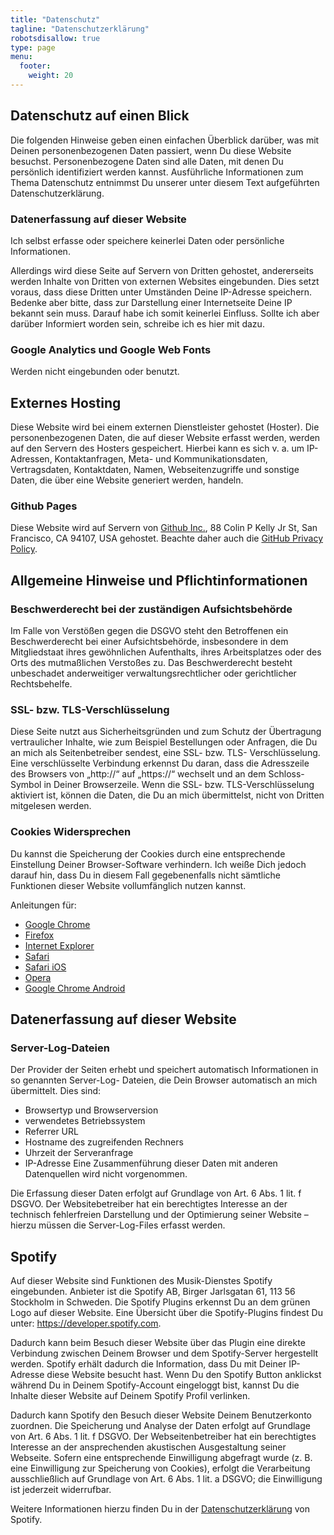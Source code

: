 ```yaml
---
title: "Datenschutz"
tagline: "Datenschutzerklärung"
robotsdisallow: true
type: page
menu:
  footer:
    weight: 20
---
```


## Datenschutz auf einen Blick
Die folgenden Hinweise geben einen einfachen Überblick darüber, was mit Deinen personenbezogenen Daten passiert, wenn Du diese Website besuchst. Personenbezogene Daten sind alle Daten, mit denen Du persönlich identifiziert werden kannst. Ausführliche Informationen zum Thema Datenschutz entnimmst Du unserer unter diesem Text aufgeführten Datenschutzerklärung.

### Datenerfassung auf dieser Website
Ich selbst erfasse oder speichere keinerlei Daten oder persönliche Informationen.

Allerdings wird diese Seite auf Servern von Dritten gehostet, andererseits werden Inhalte von Dritten von externen Websites eingebunden. Dies setzt voraus, dass diese Dritten unter Umständen Deine IP-Adresse speichern. Bedenke aber bitte, dass zur Darstellung einer Internetseite Deine IP bekannt sein muss. Darauf habe ich somit keinerlei Einfluss. Sollte ich aber darüber Informiert worden sein, schreibe ich es hier mit dazu.

### Google Analytics und Google Web Fonts
Werden nicht eingebunden oder benutzt.

## Externes Hosting
Diese Website wird bei einem externen Dienstleister gehostet (Hoster). Die personenbezogenen Daten, die auf dieser Website erfasst werden, werden auf den Servern des Hosters gespeichert. Hierbei kann es sich v. a. um IP-Adressen, Kontaktanfragen, Meta- und Kommunikationsdaten, Vertragsdaten, Kontaktdaten, Namen, Webseitenzugriffe und sonstige Daten, die über eine Website generiert werden, handeln.

### Github Pages
Diese Website wird auf Servern von [Github Inc.](https://www.github.com/), 88 Colin P Kelly Jr St, San Francisco, CA 94107, USA gehostet. Beachte daher auch die [GitHub Privacy Policy](https://help.github.com/de/github/site-policy/github-privacy-statement#github-privacy-statement).

## Allgemeine Hinweise und Pflichtinformationen
### Beschwerderecht bei der zuständigen Aufsichtsbehörde
Im Falle von Verstößen gegen die DSGVO steht den Betroffenen ein Beschwerderecht bei einer Aufsichtsbehörde, insbesondere in dem Mitgliedstaat ihres gewöhnlichen Aufenthalts, ihres Arbeitsplatzes oder des Orts des mutmaßlichen Verstoßes zu. Das Beschwerderecht besteht unbeschadet anderweitiger verwaltungsrechtlicher oder gerichtlicher Rechtsbehelfe.

### SSL- bzw. TLS-Verschlüsselung
Diese Seite nutzt aus Sicherheitsgründen und zum Schutz der Übertragung vertraulicher Inhalte, wie zum Beispiel Bestellungen oder Anfragen, die Du an mich als Seitenbetreiber sendest, eine SSL- bzw. TLS- Verschlüsselung. Eine verschlüsselte Verbindung erkennst Du daran, dass die Adresszeile des Browsers von „http://“ auf „https://“ wechselt und an dem Schloss-Symbol in Deiner Browserzeile. Wenn die SSL- bzw. TLS-Verschlüsselung aktiviert ist, können die Daten, die Du an mich übermittelst, nicht von Dritten mitgelesen werden.

### Cookies Widersprechen
Du kannst die Speicherung der Cookies durch eine entsprechende Einstellung Deiner Browser-Software verhindern. Ich weiße Dich jedoch darauf hin, dass Du in diesem Fall gegebenenfalls nicht sämtliche Funktionen dieser Website vollumfänglich nutzen kannst.

Anleitungen für:
* [Google Chrome](https://support.google.com/chrome/answer/95647?co=GENIE.Platform%3DDesktop&hl=de)
* [Firefox](https://support.mozilla.org/de/kb/cookies-loeschen-daten-von-websites-entfernen)
* [Internet Explorer](https://support.microsoft.com/de-de/help/17442/windows-internet-explorer-delete-manage-cookies)
* [Safari](https://support.apple.com/de-de/guide/safari/sfri11471/mac)
* [Safari iOS](https://support.apple.com/de-de/HT201265)
* [Opera](https://help.opera.com/de/latest/security-and-privacy/#clearPrivateData)
* [Google Chrome Android](https://support.google.com/accounts/answer/32050?co=GENIE.Platform%3DAndroid&hl=de)

## Datenerfassung auf dieser Website
### Server-Log-Dateien
Der Provider der Seiten erhebt und speichert automatisch Informationen in so genannten Server-Log- Dateien, die Dein Browser automatisch an mich übermittelt. Dies sind:
* Browsertyp und Browserversion
* verwendetes Betriebssystem
* Referrer URL
* Hostname des zugreifenden Rechners
* Uhrzeit der Serveranfrage
* IP-Adresse
Eine Zusammenführung dieser Daten mit anderen Datenquellen wird nicht vorgenommen.

Die Erfassung dieser Daten erfolgt auf Grundlage von Art. 6 Abs. 1 lit. f DSGVO. Der Websitebetreiber hat ein berechtigtes Interesse an der technisch fehlerfreien Darstellung und der Optimierung seiner Website – hierzu müssen die Server-Log-Files erfasst werden.

## Spotify
Auf dieser Website sind Funktionen des Musik-Dienstes Spotify eingebunden. Anbieter ist die Spotify AB, Birger Jarlsgatan 61, 113 56 Stockholm in Schweden. Die Spotify Plugins erkennst Du an dem grünen Logo auf dieser Website. Eine Übersicht über die Spotify-Plugins findest Du unter: https://developer.spotify.com.

Dadurch kann beim Besuch dieser Website über das Plugin eine direkte Verbindung zwischen Deinem Browser und dem Spotify-Server hergestellt werden. Spotify erhält dadurch die Information, dass Du mit Deiner IP-Adresse diese Website besucht hast. Wenn Du den Spotify Button anklickst während Du in Deinem Spotify-Account eingeloggt bist, kannst Du die Inhalte dieser Website auf Deinem Spotify Profil verlinken.

Dadurch kann Spotify den Besuch dieser Website Deinem Benutzerkonto zuordnen. Die Speicherung und Analyse der Daten erfolgt auf Grundlage von Art. 6 Abs. 1 lit. f DSGVO. Der Webseitenbetreiber hat ein berechtigtes Interesse an der ansprechenden akustischen Ausgestaltung seiner Webseite. Sofern eine entsprechende Einwilligung abgefragt wurde (z. B. eine Einwilligung zur Speicherung von Cookies), erfolgt die Verarbeitung ausschließlich auf Grundlage von Art. 6 Abs. 1 lit. a DSGVO; die Einwilligung ist jederzeit widerrufbar.

Weitere Informationen hierzu finden Du in der [Datenschutzerklärung](https://www.spotify.com/de/legal/privacy-policy/) von Spotify.

